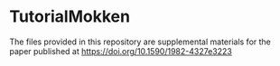 # TutorialMokken

The files provided in this repository are supplemental materials for the paper published at https://doi.org/10.1590/1982-4327e3223
